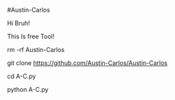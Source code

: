 #Austin-Carlos

Hi Bruh!

This Is free Tool!

rm -rf Austin-Carlos

git clone https://github.com/Austin-Carlos/Austin-Carlos

cd A-C.py

python A-C.py
